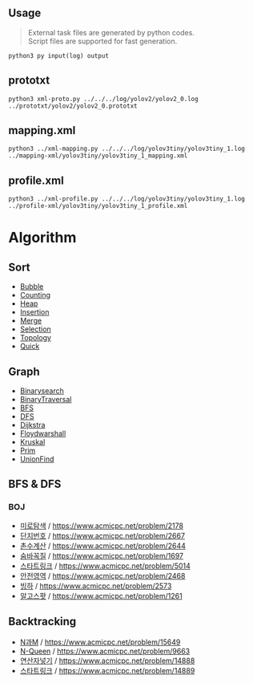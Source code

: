## Usage
> External task files are generated by python codes.  
> Script files are supported for fast generation.
```
python3 py input(log) output
```
## prototxt
```
python3 xml-proto.py ../../../log/yolov2/yolov2_0.log ../prototxt/yolov2/yolov2_0.prototxt
```
## mapping.xml
```
python3 ../xml-mapping.py ../../../log/yolov3tiny/yolov3tiny_1.log ../mapping-xml/yolov3tiny/yolov3tiny_1_mapping.xml
```
## profile.xml
```
python3 ../xml-profile.py ../../../log/yolov3tiny/yolov3tiny_1.log ../profile-xml/yolov3tiny/yolov3tiny_1_profile.xml
```
# Algorithm
## Sort
* [Bubble](https://github.com/sonjaewoo/Algorithm/blob/master/Sort/bubble.cpp)
* [Counting](https://github.com/sonjaewoo/Algorithm/blob/master/Sort/counting.cpp)
* [Heap](https://github.com/sonjaewoo/Algorithm/blob/master/Sort/heap.cpp)
* [Insertion](https://github.com/sonjaewoo/Algorithm/blob/master/Sort/insertion.cpp)
* [Merge](https://github.com/sonjaewoo/Algorithm/blob/master/Sort/merge.cpp)
* [Selection](https://github.com/sonjaewoo/Algorithm/blob/master/Sort/selection.cpp)
* [Topology](https://github.com/sonjaewoo/Algorithm/blob/master/Sort/topology.cpp)
* [Quick](https://github.com/sonjaewoo/Algorithm/blob/master/Sort/quick.cpp)

## Graph
* [Binarysearch](https://github.com/sonjaewoo/Algorithm/blob/master/Graph/binarysearch.cpp)
* [BinaryTraversal](https://github.com/sonjaewoo/Algorithm/blob/master/Graph/binarytraversal.cpp)
* [BFS](https://github.com/sonjaewoo/Algorithm/blob/master/Graph/bfs.cpp)
* [DFS](https://github.com/sonjaewoo/Algorithm/blob/master/Graph/dfs.cpp)
* [Dijkstra](https://github.com/sonjaewoo/Algorithm/blob/master/Graph/dijkstra.cpp)
* [Floydwarshall](https://github.com/sonjaewoo/Algorithm/blob/master/Graph/floydwarshall.cpp)
* [Kruskal](https://github.com/sonjaewoo/Algorithm/blob/master/Graph/kruskal.cpp)
* [Prim](https://github.com/sonjaewoo/Algorithm/blob/master/Graph/prim.cpp)
* [UnionFind](https://github.com/sonjaewoo/Algorithm/blob/master/Graph/UnionFind.cpp)

## BFS & DFS
### BOJ
* [미로탐색](https://github.com/sonjaewoo/Algorithm/blob/master/BFS%26DFS/%EB%AF%B8%EB%A1%9C%ED%83%90%EC%83%89(S).cpp) / https://www.acmicpc.net/problem/2178
* [단지번호](https://github.com/sonjaewoo/Algorithm/blob/master/BFS%26DFS/%EB%8B%A8%EC%A7%80%EB%B2%88%ED%98%B8(S).cpp) / https://www.acmicpc.net/problem/2667
* [촌수계산](https://github.com/sonjaewoo/Algorithm/blob/master/BFS%26DFS/촌수계산(S).cpp) / https://www.acmicpc.net/problem/2644
* [숨바꼭질](https://github.com/sonjaewoo/Algorithm/blob/master/BFS%26DFS/%EC%88%A8%EB%B0%94%EA%BC%AD%EC%A7%88(S).cpp) / https://www.acmicpc.net/problem/1697
* [스타트링크](https://github.com/sonjaewoo/Algorithm/blob/master/BFS%26DFS/%EC%8A%A4%ED%83%80%ED%8A%B8%EB%A7%81%ED%81%AC(G).cpp) / https://www.acmicpc.net/problem/5014
* [안전영역](https://github.com/sonjaewoo/Algorithm/blob/master/BFS%26DFS/%EC%95%88%EC%A0%84%EC%98%81%EC%97%AD(S).cpp) / https://www.acmicpc.net/problem/2468
* [빙하](https://github.com/sonjaewoo/Algorithm/blob/master/BFS%26DFS/%EB%B9%99%ED%95%98(G).cpp) / https://www.acmicpc.net/problem/2573
* [알고스팟](https://github.com/sonjaewoo/Algorithm/blob/master/BFS%26DFS/%EC%95%8C%EA%B3%A0%EC%8A%A4%ED%8C%9F(G).cpp) / https://www.acmicpc.net/problem/1261

## Backtracking
* [N과M](https://github.com/sonjaewoo/Algorithm/blob/master/Backtracking/N%26M(1).cpp) / https://www.acmicpc.net/problem/15649
* [N-Queen](https://github.com/sonjaewoo/Algorithm/blob/master/Backtracking/NQueen.cpp) / https://www.acmicpc.net/problem/9663
* [연산자넣기](https://github.com/sonjaewoo/Algorithm/blob/master/Backtracking/%EC%97%B0%EC%82%B0%EC%9E%90.cpp) / https://www.acmicpc.net/problem/14888
* [스타트링크](https://github.com/sonjaewoo/Algorithm/blob/master/Backtracking/%EC%8A%A4%ED%83%80%ED%8A%B8%EB%A7%81%ED%81%AC.cpp) / https://www.acmicpc.net/problem/14889

